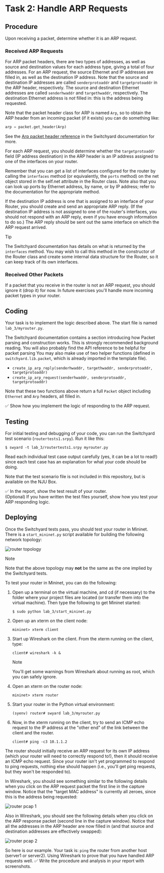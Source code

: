 # Task 2: Handle ARP Requests

## Procedure

Upon receiving a packet, determine whether it is an ARP request.

### Received ARP Requests

For ARP packet headers, there are two types of addresses, as well as source and destination values for each address type, giving a total of four addresses. For an ARP request, the source Ethernet and IP addresses are filled in, as well as the destination IP address. Note that the source and destination IP addresses are called `senderprotoaddr` and `targetprotoaddr` in the ARP header, respectively. The source and destination Ethernet addresses are called `senderhwaddr` and `targethwaddr`, respectively. The destination Ethernet address is *not* filled in: this is the address being requested.

Note that the packet header class for ARP is named `Arp`, so to obtain the ARP header from an incoming packet (if it exists) you can do something like:

```py
arp = packet.get_header(Arp)
```

See the [Arp packet header reference](https://pavinberg.gitee.io/switchyard/reference.html#arp-address-resolution-protocol-header) in the Switchyard documentation for more.

For each ARP request, you should determine whether the `targetprotoaddr` field (IP address destination) in the ARP header is an IP address assigned to one of the interfaces on your router.

Remember that you can get a list of interfaces configured for the router by calling the `interfaces` method (or equivalently, the `ports` method) on the net object stored in the self.net attribute in the Router class. Note also that you can look up ports by Ethernet address, by name, or by IP address; refer to the documentation for the appropriate method.

If the destination IP address is one that is assigned to an interface of your Router, you should create and send an appropriate ARP reply. (If the destination IP address is not assigned to one of the router's interfaces, you should not respond with an ARP reply, even if you have enough information to do so.) The ARP reply should be sent out the same interface on which the ARP request arrived.

> [!TIP]
> The Switchyard documentation has details on what is returned by the `interfaces` method. You may wish to call this method in the constructor of the Router class and create some internal data structure for the Router, so it can keep track of its own interfaces.

### Received Other Packets

If a packet that you receive in the router is not an ARP request, you should ignore it (drop it) for now. In future exercises you'll handle more incoming packet types in your router.

## Coding

Your task is to implement the logic described above. The start file is named `lab_3/myrouter.py`.

The Switchyard documentation contains a section introducing how Packet parsing and construction works. This is strongly recommended background reading. You will also probably find the API reference to be helpful for packet parsing You may also make use of two helper functions (defined in `switchyard.lib.packet`, which is already imported in the template file).

- `create_ip_arp_reply(senderhwaddr, targethwaddr, senderprotoaddr, targetprotoaddr)`
- `create_ip_arp_request(senderhwaddr, senderprotoaddr, targetprotoaddr)`

Note that these two functions above return a full `Packet` object including `Ethernet` and `Arp` headers, all filled in.

✅ Show how you implement the logic of responding to the ARP request.

## Testing

For initial testing and debugging of your code, you can run the Switchyard test scenario (`routertests1.srpy`). Run it like this:

```
$ swyard -t lab_3/routertests1.srpy myrouter.py
```

Read each individual test case output carefully (yes, it can be a lot to read!) since each test case has an explanation for what your code should be doing.

Note that the test scenario file is not included in this repository, but is available on the NJU Box.

✅ In the report, show the test result of your router.  
(Optional) If you have written the test files yourself, show how you test your ARP responding logic.

## Deploying

Once the Switchyard tests pass, you should test your router in Mininet. There is a `start_mininet.py` script available for building the following network topology:

![router topology](assets/router_topology.png)

> [!NOTE]
> Note that the above topology may **not** be the same as the one implied by the Switchyard tests.

To test your router in Mininet, you can do the following:

1. Open up a terminal on the virtual machine, and cd (if necessary) to the folder where your project files are located (or transfer them into the virtual machine). Then type the following to get Mininet started:

   ```
   $ sudo python lab_3/start_mininet.py
   ```

2. Open up an xterm on the client node:

   ```
   mininet> xterm client
   ```

3. Start up Wireshark on the client. From the xterm running on the client, type:

   ```
   client# wireshark -k &
   ```

   > [!NOTE]
   > You'll get some warnings from Wireshark about running as root, which you can safely ignore.

4. Open an xterm on the router node:

   ```
   mininet> xterm router
   ```

5. Start your router in the Python virtual environment:

   ```
   (syenv) router# swyard lab_3/myrouter.py
   ```

6. Now, in the xterm running on the client, try to send an ICMP echo request to the IP address at the "other end" of the link between the client and the router.

   ```
   client# ping -c3 10.1.1.2
   ```

The router should initially receive an ARP request for its own IP address (which your router will need to correctly respond to!), then it should receive an ICMP echo request. Since your router isn't yet programmed to respond to ping requests, nothing else should happen (i.e., you'll get ping requests, but they won't be responded to).

In Wireshark, you should see something similar to the following details when you click on the ARP request packet the first line in the capture window. Notice that the "target MAC address" is currently all zeroes, since this is the address being requested:

![router pcap 1](assets/router1_pcap1.png)

Also in Wireshark, you should see the following details when you click on the ARP response packet (second line in the capture window). Notice that all the addresses in the ARP header are now filled in (and that source and destination addresses are effectively swapped):

![router pcap 2](assets/router1_pcap2.png)

So here is our example. Your task is: `ping` the router from another host (server1 or server2). Using Wireshark to prove that you have handled ARP requests well. ✅ Write the procedure and analysis in your report with screenshots.
